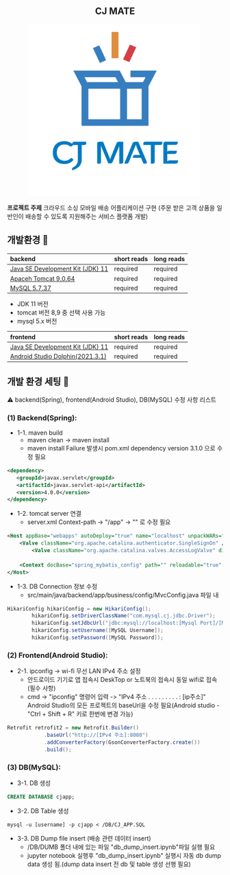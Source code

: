 <h2 align="center">CJ MATE</h2>

<p align="center">
  <img src="https://github.com/CJ-SECOND/CJ_APP/blob/master/img/CJ_APP.png" alt="CJ Mate's logo" width="400px" height="400px"/>
</p>


**프로젝트 주제** 크라우드 소싱 모바일 배송 어플리케이션 구현 (주문 받은 고객 상품을 일반인이 배송할 수 있도록 지원해주는 서비스 플랫폼 개발)

## 개발환경 :pushpin:

|  backend                                            | short reads   | long reads   |
| :-------------------------------------------------- | :------------ | :----------- |
| [Java SE Development Kit (JDK) 11](https://www.oracle.com/java/technologies/downloads/#java11)  | required      | required     |
| [Apaceh Tomcat 9.0.64](https://tomcat.apache.org/download-90.cgi) | required      | required     |
| [MySQL 5.7.37](https://github.com/bcgsc/ntCard]())  | required      | required     |


* JDK 11 버전 
* tomcat 버전 8,9 중 선택 사용 가능
* mysql 5.x 버전 

|  frontend                                            | short reads   | long reads   |
| :-------------------------------------------------- | :------------ | :----------- |
| [Java SE Development Kit (JDK) 11](https://www.oracle.com/java/technologies/downloads/#java11)  | required      | required     |
| [Android Studio Dolphin(2021.3.1)](https://developer.android.com/studio/preview) | required      | required     |


## 개발 환경 세팅 :running:

:warning: backend(Spring), frontend(Android Studio), DB(MySQL) 수정 사항 리스트 

### (1) Backend(Spring):

* 1-1. maven build
  * maven clean -> maven install
  * maven install Failure 발생시 pom.xml dependency version 3.1.0 으로 수정 필요
 
 ```xml
<dependency>
	<groupId>javax.servlet</groupId>
	<artifactId>javax.servlet-api</artifactId>
	<version>4.0.0</version>
</dependency>
```

* 1-2. tomcat server 연결
  * server.xml Context-path -> "/app" -> "" 로 수정 필요
```xml 
<Host appBase="webapps" autoDeploy="true" name="localhost" unpackWARs="true">
	<Valve className="org.apache.catalina.authenticator.SingleSignOn" />
        <Valve className="org.apache.catalina.valves.AccessLogValve" directory="logs" pattern="%h %l %u %t &quot;%r&quot; %s %b" prefix="localhost_access_log" suffix=".txt"/>

	<Context docBase="spring_mybatis_config" path="" reloadable="true" source="org.eclipse.jst.jee.server:spring_mybatis_config"/>
</Host>
```

* 1-3. DB Connection 정보 수정
  * src/main/java/backend/app/business/config/MvcConfig.java 파일 내
 
```java 
HikariConfig hikariConfig = new HikariConfig();
 		hikariConfig.setDriverClassName("com.mysql.cj.jdbc.Driver");
 		hikariConfig.setJdbcUrl("jdbc:mysql://localhost:[Mysql Port]/[MySQL DB NAME]?serverTimezone=UTC&useSSL=false");
 		hikariConfig.setUsername([MySQL Username]);
 		hikariConfig.setPassword([MySQL Password]);
```

### (2) Frontend(Android Studio):

* 2-1. ipconfig -> wi-fi 무선 LAN IPv4 주소 설정
  * 안드로이드 기기로 앱 접속시 DeskTop or 노트북의 접속시 동일 wifi로 접속 (필수 사항)
  * cmd -> "ipconfig" 명령어 입력 -> "IPv4 주소 . . . . . . . . . : [ip주소]" Android Studio의 모든 프로젝트의 baseUrl을 수정 필요(Android studio - "Ctrl + Shift + R" 키로 한번에 변경 가능) 

```java
Retrofit retrofit2 = new Retrofit.Builder()
            .baseUrl("http://[IPv4 주소]:8080")
            .addConverterFactory(GsonConverterFactory.create())
            .build();
```

### (3) DB(MySQL):

* 3-1. DB 생성

```sql
CREATE DATABASE cjapp;
```

* 3-2. DB Table 생성 
 
```shell
mysql -u [username] -p cjapp < /DB/CJ_APP.SQL
```

* 3-3. DB Dump file insert (배송 관련 데이터 insert)
  * /DB/DUMB 폴더 내에 있는 파일 "db_dump_insert.ipynb"파일 실행 필요
  * jupyter notebook 실행후 "db_dump_insert.ipynb" 실행시 자동 db dump data 생성 됨.(dump data insert 전 db 및 table 생성 선행 필요)

